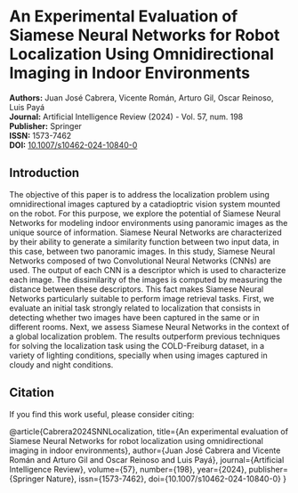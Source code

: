 # An Experimental Evaluation of Siamese Neural Networks for Robot Localization Using Omnidirectional Imaging in Indoor Environments

**Authors:** Juan José Cabrera, Vicente Román, Arturo Gil, Oscar Reinoso, Luis Payá  
**Journal:** Artificial Intelligence Review (2024) - Vol. 57, num. 198  
**Publisher:** Springer  
**ISSN:** 1573-7462  
**DOI:** [10.1007/s10462-024-10840-0](https://link.springer.com/article/10.1007/s10462-024-10840-0)

## Introduction

The objective of this paper is to address the localization problem using omnidirectional images captured by a catadioptric vision system mounted on the robot. For this purpose, we explore the potential of Siamese Neural Networks for modeling indoor environments using panoramic images as the unique source of information. Siamese Neural Networks are characterized by their ability to generate a similarity function between two input data, in this case, between two panoramic images. In this study, Siamese Neural Networks composed of two Convolutional Neural Networks (CNNs) are used. The output of each CNN is a descriptor which is used to characterize each image. The dissimilarity of the images is computed by measuring the distance between these descriptors. This fact makes Siamese Neural Networks particularly suitable to perform image retrieval tasks. First, we evaluate an initial task strongly related to localization that consists in detecting whether two images have been captured in the same or in different rooms. Next, we assess Siamese Neural Networks in the context of a global localization problem. The results outperform previous techniques for solving the localization task using the COLD-Freiburg dataset, in a variety of lighting conditions, specially when using images captured in cloudy and night conditions.

## Citation
If you find this work useful, please consider citing:

@article{Cabrera2024SNNLocalization,
  title={An experimental evaluation of Siamese Neural Networks for robot localization using omnidirectional imaging in indoor environments},
  author={Juan José Cabrera and Vicente Román and Arturo Gil and Oscar Reinoso and Luis Payá},
  journal={Artificial Intelligence Review},
  volume={57},
  number={198},
  year={2024},
  publisher={Springer Nature},
  issn={1573-7462},
  doi={10.1007/s10462-024-10840-0}
}
